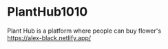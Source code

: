 # PlantHub1010
Plant Hub is a platform where people can buy flower's   
https://alex-black.netlify.app/
